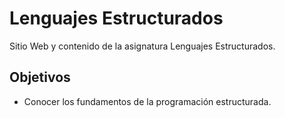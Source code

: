 # Lenguajes Estructurados

Sitio Web y contenido de la asignatura Lenguajes Estructurados.

## Objetivos

* Conocer los fundamentos de la programación estructurada.



